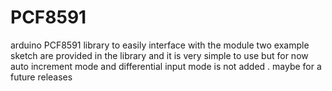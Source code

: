 # PCF8591
arduino PCF8591 library to easily interface with  the module 
two example sketch are provided in the library and it is very simple to use but for now auto increment mode and differential input mode is not added . maybe for a future releases
